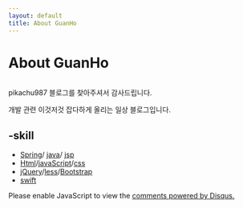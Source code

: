 ```yaml
---
layout: default
title: About GuanHo
---
```


<div class="post">
	<h1 class="pageTitle">About GuanHo</h1>
	<img src="{{ '/assets/img/profile.jpeg' | prepend: site.baseurl }}" alt="">
	<p class="intro">pikachu987 블로그를 찾아주셔서 감사드립니다.</p>
	<p>개발 관련 이것저것 잡다하게 올리는 일상 블로그입니다.</p>
	<h2>-skill</h2>
	<ul>
		<li>
			<a href="http://spring.io/">Spring</a>/
			<a href="http://www.oracle.com/technetwork/java/javaee/overview/index.html">java</a>/
			<a href="http://www.oracle.com/technetwork/java/javaee/jsp/index.html">jsp</a></li>
		<li><a href="https://www.w3.org/standards/webdesign/htmlcss.html">Html</a>/<a href="https://www.w3.org/standards/webdesign/script">javaScript</a>/<a href="https://www.w3.org/standards/webdesign/htmlcss.html">css</a></li>
		<li><a href="https://jquery.com/">jQuery</a>/<a href="http://lesscss.org/">less</a>/<a href="http://getbootstrap.com/">Bootstrap</a></li>
		<li><a href="https://developer.apple.com/swift/">swift</a></li>
  </ul>
</div>
<div id="disqus_thread"></div>
<script>
    /**
     *  RECOMMENDED CONFIGURATION VARIABLES: EDIT AND UNCOMMENT THE SECTION BELOW TO INSERT DYNAMIC VALUES FROM YOUR PLATFORM OR CMS.
     *  LEARN WHY DEFINING THESE VARIABLES IS IMPORTANT: https://disqus.com/admin/universalcode/#configuration-variables
     */
    /*
    var disqus_config = function () {
        this.page.url = PAGE_URL;  // Replace PAGE_URL with your page's canonical URL variable
        this.page.identifier = PAGE_IDENTIFIER; // Replace PAGE_IDENTIFIER with your page's unique identifier variable
    };
    */
    (function() {  // DON'T EDIT BELOW THIS LINE
        var d = document, s = d.createElement('script');

        s.src = '//pikachu987blog.disqus.com/embed.js';

        s.setAttribute('data-timestamp', +new Date());
        (d.head || d.body).appendChild(s);
    })();
</script>
<noscript>Please enable JavaScript to view the <a href="https://disqus.com/?ref_noscript" rel="nofollow">comments powered by Disqus.</a></noscript>

<script id="dsq-count-scr" src="//pikachu987blog.disqus.com/count.js" async></script>
